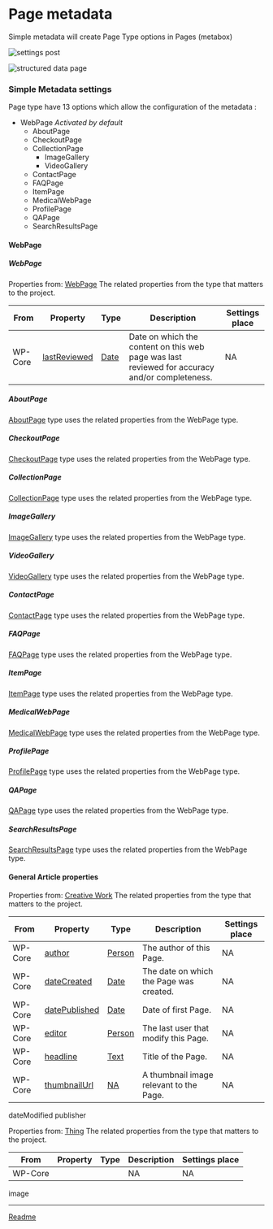# Page metadata

Simple metadata will create Page Type options in Pages (metabox)

![settings post](/doc/images/settings-post.png)

![structured data page](/doc/images/structured-data-page.png)

### Simple Metadata settings
Page type have 13 options which allow the configuration of the metadata :
* WebPage *Activated by default*
  * AboutPage
  * CheckoutPage
  * CollectionPage
    * ImageGallery
    * VideoGallery
  * ContactPage
  * FAQPage
  * ItemPage
  * MedicalWebPage
  * ProfilePage
  * QAPage
  * SearchResultsPage

#### WebPage

##### WebPage

Properties from: [WebPage](https://schema.org/Article "https://schema.org/WebPage")
The related properties from the type that matters to the project.

| From | Property | Type | Description | Settings place |
| ---- | -------- |----- | ----------- | --------------
| WP-Core | [lastReviewed](https://schema.org/lastReviewed) | [Date](https://schema.org/Date) | 	Date on which the content on this web page was last reviewed for accuracy and/or completeness. | NA

##### AboutPage

[AboutPage](https://schema.org/AboutPage "https://schema.org/AboutPage") type uses the related properties from the WebPage type.

##### CheckoutPage

[CheckoutPage](https://schema.org/CheckoutPage "https://schema.org/CheckoutPage") type uses the related properties from the WebPage type.

##### CollectionPage

[CollectionPage](https://schema.org/CollectionPage "https://schema.org/CollectionPage") type uses the related properties from the WebPage type.

##### ImageGallery

[ImageGallery](https://schema.org/ImageGallery "https://schema.org/ImageGallery") type uses the related properties from the WebPage type.

##### VideoGallery

[VideoGallery](https://schema.org/VideoGallery "https://schema.org/VideoGallery") type uses the related properties from the WebPage type.

##### ContactPage

[ContactPage](https://schema.org/ContactPage "https://schema.org/ContactPage") type uses the related properties from the WebPage type.

##### FAQPage

[FAQPage](https://schema.org/FAQPage "https://schema.org/FAQPage") type uses the related properties from the WebPage type.

##### ItemPage

[ItemPage](https://schema.org/ItemPage "https://schema.org/ItemPage") type uses the related properties from the WebPage type.

##### MedicalWebPage

[MedicalWebPage](https://schema.org/MedicalWebPage "https://schema.org/MedicalWebPage") type uses the related properties from the WebPage type.

##### ProfilePage

[ProfilePage](https://schema.org/ProfilePage "https://schema.org/ProfilePage") type uses the related properties from the WebPage type.

##### QAPage

[QAPage](https://schema.org/QAPage "https://schema.org/QAPage") type uses the related properties from the WebPage type.

##### SearchResultsPage

[SearchResultsPage](https://schema.org/SearchResultsPage "https://schema.org/SearchResultsPage") type uses the related properties from the WebPage type.

#### General Article properties

Properties from: [Creative Work](https://schema.org/CreativeWork "https://schema.org/CreativeWork")
The related properties from the type that matters to the project.

| From | Property | Type | Description | Settings place |
| ---- | -------- |----- | ----------- | --------------
| WP-Core | [author](https://schema.org/author) | [Person](https://schema.org/Person) | The author of this Page.  | NA
| WP-Core | [dateCreated](https://schema.org/dateCreated) | [Date](https://schema.org/Date) | The date on which the Page was created. | NA
| WP-Core | [datePublished](https://schema.org/datePublished) | [Date](https://schema.org/Date) | Date of first Page. | NA
| WP-Core | [editor](https://schema.org/editor) | [Person](https://schema.org/Person) | The last user that modify this Page.  | NA
| WP-Core | [headline](https://schema.org/headline) | [Text](https://schema.org/Text) | Title of the Page. | NA
| WP-Core | [thumbnailUrl](https://schema.org/thumbnailUrl) | [NA](https://schema.org/URL) | A thumbnail image relevant to the Page. | NA

dateModified
publisher


Properties from: [Thing](https://schema.org/Thing "https://schema.org/Thing")
The related properties from the type that matters to the project.

| From | Property | Type | Description | Settings place |
| ---- | -------- |----- | ----------- | --------------
| WP-Core | []() | []() | 	NA | NA

image

---




[Readme](//Readme.md)
